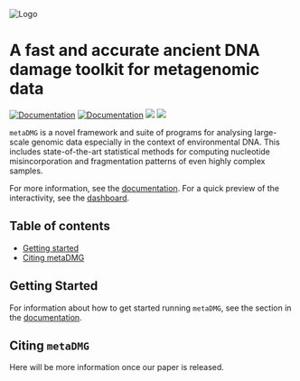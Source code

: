 ![Logo](docs/source/images/logo.png)
<!--
```{image} docs/source/images/logo.png
:alt: logo
:class: bg-primary
:width: 500px
:align: center
``` -->

# A fast and accurate ancient DNA damage toolkit for metagenomic data

[![Documentation](https://img.shields.io/badge/documentation-latest-blue.svg)](https://metadmg-dev.github.io/metaDMG-core/)
[![Documentation](https://img.shields.io/badge/dashboard-live-blue.svg)](https://metadmg.herokuapp.com/)
![](https://img.shields.io/pypi/v/metadmg)
![](https://img.shields.io/pypi/pyversions/metaDMG)
<!-- ![](https://img.shields.io/pypi/l/metaDMG) -->
<!-- ![](https://img.shields.io/github/workflow/status/metaDMG-dev/metaDMG-core/CI-CD) -->
<!-- ![](https://img.shields.io/pypi/dm/metaDMG) -->
<!-- ![](https://img.shields.io/github/issues-raw/metaDMG-dev/metaDMG-core) -->
<!-- ![](https://img.shields.io/github/issues-closed-raw/metaDMG-dev/metaDMG-core) -->
<!-- ![](https://img.shields.io/github/languages/code-size/metaDMG-dev/metaDMG-core) -->

`metaDMG` is a novel framework and suite of programs for analysing large-scale genomic data especially in the context of environmental DNA. This includes state-of-the-art statistical methods for computing nucleotide misincorporation and fragmentation patterns of even highly complex samples.

For more information, see the [documentation](https://metadmg-dev.github.io/metaDMG-core).
For a quick preview of the interactivity, see the [dashboard](https://metadmg.herokuapp.com).

## Table of contents
* [Getting started](#getting-started)
* [Citing metaDMG](#citing-metadmg)

## Getting Started

For information about how to get started running `metaDMG`, see the section in the [documentation](https://metadmg-dev.github.io/metaDMG-core/getting-started.html).

## Citing `metaDMG`

Here will be more information once our paper is released.
